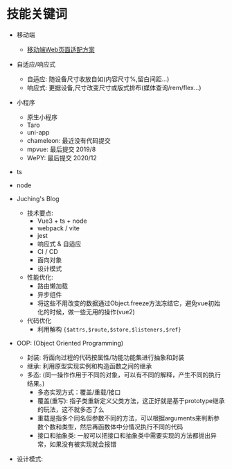 # 技能关键词

- 移动端
  - [移动端Web页面适配方案](https://github.com/BoleLee/mobile-web-pagefit)
- 自适应/响应式
  - 自适应: 随设备尺寸收放自如(内容尺寸%,留白间距...)
  - 响应式: 更据设备,尺寸改变尺寸或版式排布(媒体查询/rem/flex...)
- 小程序
  - 原生小程序
  - Taro
  - uni-app
  - chameleon: 最近没有代码提交
  - mpvue: 最后提交 2019/8
  - WePY: 最后提交 2020/12
- ts
- node

- Juching's Blog
  - 技术要点:
    - Vue3 + ts + node
    - webpack / vite
    - jest
    - 响应式 & 自适应
    - CI / CD
    - 面向对象
    - 设计模式
  - 性能优化:
    - 路由懒加载
    - 异步组件
    - 将这些不用改变的数据通过Object.freeze方法冻结它，避免vue初始化的时候，做一些无用的操作(vue2)
  - 代码优化
    - 利用解构 `{$attrs,$route,$store,$listeners,$ref}`

- OOP: (Object Oriented Programming)
  - 封装: 将面向过程的代码按属性/功能功能集进行抽象和封装
  - 继承: 利用原型实现实例和构造函数之间的继承
  - 多态: (同一操作作用于不同的对象，可以有不同的解释，产生不同的执行结果。)
    - 多态实现方式：覆盖/重载/接口
    - 覆盖(重写): 指子类重新定义父类方法，这正好就是基于prototype继承的玩法，这不就多态了么
    - 重载是指多个同名但参数不同的方法，可以根据arguments来判断参数个数和类型，然后再函数体中分情况执行不同的代码
    - 接口和抽象类: 一般可以把接口和抽象类中需要实现的方法都抛出异常，如果没有被实现就会报错

- 设计模式:
